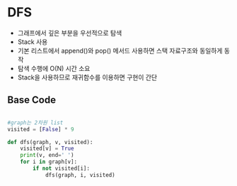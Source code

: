# DFS
- 그래프에서 깊은 부분을 우선적으로 탐색
- Stack 사용
- 기본 리스트에서 append()와 pop() 메서드 사용하면 스택 자료구조와 동일하게 동작
- 탐색 수행에 O(N) 시간 소요
- Stack을 사용하므로 재귀함수를 이용하면 구현이 간단

## Base Code 

```python

#graph는 2차원 list
visited = [False] * 9

def dfs(graph, v, visited):
    visited[v] = True
    print(v, end=' ')
    for i in graph[v]:
        if not visited[i]:
            dfs(graph, i, visited)

```
